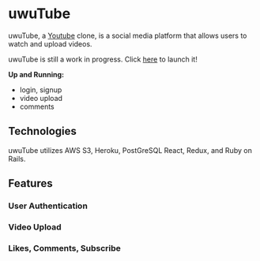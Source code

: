 # uwuTube

uwuTube, a [Youtube](https://www.youtube.com/) clone, is a social media platform that allows users to watch and upload videos. 

uwuTube is still a work in progress. Click [here](https://uwutube.herokuapp.com/#/) to launch it!  

**Up and Running:**
  - login, signup
  - video upload
  - comments

## Technologies
uwuTube utilizes AWS S3, Heroku, PostGreSQL React, Redux, and Ruby on Rails.

## Features
### User Authentication

### Video Upload 

### Likes, Comments, Subscribe

